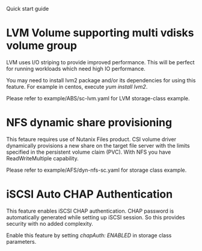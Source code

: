 Quick start guide

# LVM Volume supporting multi vdisks volume group

LVM uses I/O striping to provide improved performance. This will be perfect for running
workloads which need high IO performance. 

You may need to install lvm2 package and/or its dependencies for using this feature.
For example in centos, execute *yum install lvm2*.

Please refer to example/ABS/sc-lvm.yaml for LVM storage-class example.

# NFS dynamic share provisioning

This fetaure requires use of Nutanix Files product. CSI volume driver dynamically provisions a new share on the target file server with the limits specified in the persistent volume claim (PVC). With NFS you have ReadWriteMultiple capability.

Please refer to example/AFS/dyn-nfs-sc.yaml for storage class example.

# iSCSI Auto CHAP Authentication

This feature enables iSCSI CHAP authentication. CHAP password is automatically generated while setting up iSCSI session. So this provides security with no added complexity.

Enable this feature by setting *chapAuth: ENABLED* in storage class parameters.


